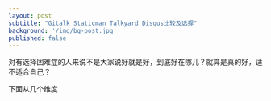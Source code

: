 ```yaml
---
layout: post
subtitle: "Gitalk Staticman Talkyard Disqus比较及选择"
background: '/img/bg-post.jpg'
published: false
---
```


对有选择困难症的人来说不是大家说好就是好，到底好在哪儿？就算是真的好，适不适合自己？

下面从几个维度

